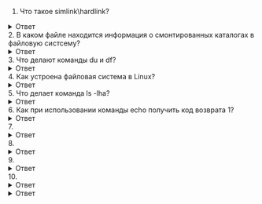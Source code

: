 1. Что такое simlink\hardlink?
<details>
  <summary>Ответ</summary>
  <p>Symlink (символьная ссылка) - ссылка, указывающая путь к файлу. Hardlink - ссылка, указывающея на индексный номер файла (inode) </p>
</details>
2. В каком файле находится информация о смонтированных каталогах в файловую систсему?
<details>
  <summary>Ответ</summary>
  <p> Файл /etc/fstab содержит информацию о смонтированных каталогах в файловую систему. </p>
</details>
3. Что делают команды du и df?
<details>
  <summary>Ответ</summary>
  <p> du - показывает использование диска. По умолчанию выводит размер всех директорий. df - показывает использование дискового пространства примонтированных файловых систем. </p>
</details>
4. Как устроена файловая система в Linux?
<details>
  <summary>Ответ</summary>
  <p> Представляет собой дерево, которое потом "разветвляется" на каталоги. Структура начинается с корневой папки '/'. </p>
</details>
5. Что делает команда ls -lha?
<details>
  <summary>Ответ</summary>
  <p> ls выводит список всех файлов в директории. -lha это флаги. Флаг -l выводит более подробную информацию (права доступа, количества хардлинков и т д), флаг -h добавляет к каждому файлу букв. обозначение его размера, флаг -a показывает скрытые файлы. </p>
</details>
6. Как при использовании команды echo получить код возврата 1?
<details>
  <summary>Ответ</summary>
  <p> 1. echo ; false
      2. echo "aboba" && false </p>
</details>
7. 
<details>
  <summary>Ответ</summary>
  <p>  </p>
</details>
8.
<details>
  <summary>Ответ</summary>
  <p>  </p>
</details>
9.
<details>
  <summary>Ответ</summary>
  <p>  </p>
</details>
10.
<details>
  <summary>Ответ</summary>
  <p>  </p>
</details>





<details>
  <summary>Ответ</summary>
  <p>  </p>
</details>
